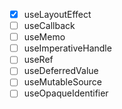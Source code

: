 - [x] useLayoutEffect
- [ ] useCallback
- [ ] useMemo
- [ ] useImperativeHandle
- [ ] useRef
- [ ] useDeferredValue
- [ ] useMutableSource
- [ ] useOpaqueIdentifier
